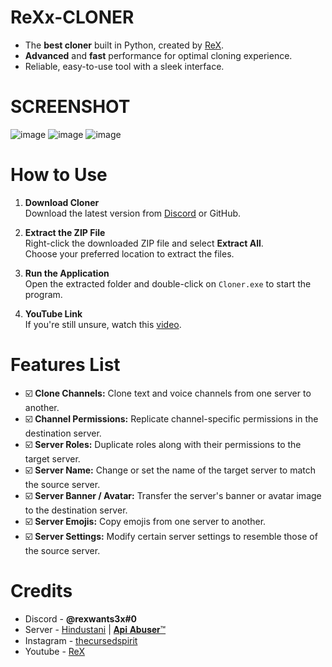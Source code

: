 # ReXx-CLONER
- The **best cloner** built in Python, created by [ReX](https://discordapp.com/users/1237086498076098762/).
- **Advanced** and **fast** performance for optimal cloning experience.
- Reliable, easy-to-use tool with a sleek interface.


# SCREENSHOT
![image](https://github.com/user-attachments/assets/74fe8acd-d220-4c31-825b-3f50468e2c25)
![image](https://github.com/user-attachments/assets/43da33bb-5f81-46fc-8dfd-a2903fa650c4)
![image](https://github.com/user-attachments/assets/3c9cbecc-32e6-4fde-8232-355df0cf7dba)


# How to Use

1. **Download Cloner**  
   Download the latest version from [Discord](https://discord.gg/makXEQk2TF) or GitHub.

2. **Extract the ZIP File**  
   Right-click the downloaded ZIP file and select **Extract All**.  
   Choose your preferred location to extract the files.

3. **Run the Application**  
   Open the extracted folder and double-click on `Cloner.exe` to start the program.

4. **YouTube Link**  
   If you're still unsure, watch this [video](https://www.youtube.com/watch?v=6BBc91CMOww&t=1s).


# Features List
- ☑️ **Clone Channels:**
      Clone text and voice channels from one server to another.
- ☑️ **Channel Permissions:** Replicate channel-specific permissions in the destination server.
- ☑️ **Server Roles:** Duplicate roles along with their permissions to the target server.
- ☑️ **Server Name:** Change or set the name of the target server to match the source server.
- ☑️ **Server Banner / Avatar:** Transfer the server's banner or avatar image to the destination server.
- ☑️ **Server Emojis:** Copy emojis from one server to another.
- ☑️ **Server Settings:** Modify certain server settings to resemble those of the source server.

# Credits
- Discord - **@rexwants3x#0**
- Server - [Hindustani](https://discord.gg/hindustani) | [𝐀𝐩𝐢 𝐀𝐛𝐮𝐬𝐞𝐫™](https://discord.gg/makXEQk2TF)
- Instagram - [thecursedspirit](https://www.instagram.com/thecursedspirit)
- Youtube - [ReX](https://www.youtube.com/@ItzRexu)


